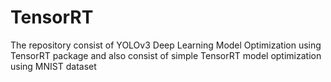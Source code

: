 # TensorRT

The repository consist of YOLOv3 Deep Learning Model Optimization using TensorRT package and also consist of simple TensorRT model optimization using MNIST dataset
